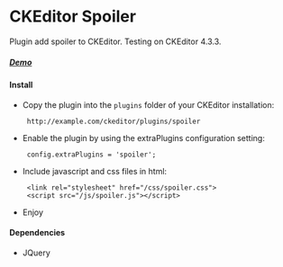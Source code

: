 CKEditor Spoiler
================

Plugin add spoiler to CKEditor. Testing on CKEditor 4.3.3.

##### [Demo](http://zetamen.github.io/ckeditor-spoiler/)

#### Install

 - Copy the plugin into the `plugins` folder of your CKEditor installation:

		http://example.com/ckeditor/plugins/spoiler

 - Enable the plugin by using the extraPlugins configuration setting:

		config.extraPlugins = 'spoiler';

 - Include javascript and css files in html:

		<link rel="stylesheet" href="/css/spoiler.css">
		<script src="/js/spoiler.js"></script>

 - Enjoy

#### Dependencies

 - JQuery